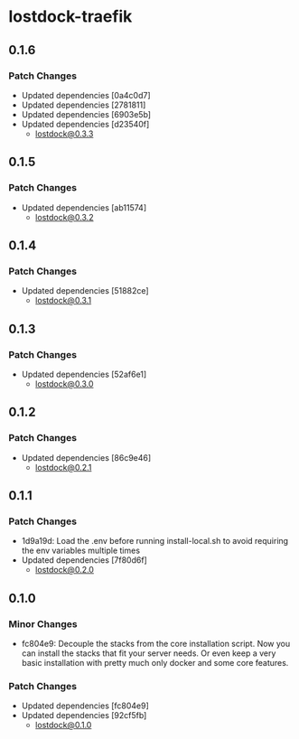 # lostdock-traefik

## 0.1.6

### Patch Changes

- Updated dependencies [0a4c0d7]
- Updated dependencies [2781811]
- Updated dependencies [6903e5b]
- Updated dependencies [d23540f]
  - lostdock@0.3.3

## 0.1.5

### Patch Changes

- Updated dependencies [ab11574]
  - lostdock@0.3.2

## 0.1.4

### Patch Changes

- Updated dependencies [51882ce]
  - lostdock@0.3.1

## 0.1.3

### Patch Changes

- Updated dependencies [52af6e1]
  - lostdock@0.3.0

## 0.1.2

### Patch Changes

- Updated dependencies [86c9e46]
  - lostdock@0.2.1

## 0.1.1

### Patch Changes

- 1d9a19d: Load the .env before running install-local.sh to avoid requiring the env variables multiple times
- Updated dependencies [7f80d6f]
  - lostdock@0.2.0

## 0.1.0

### Minor Changes

- fc804e9: Decouple the stacks from the core installation script. Now you can install the stacks that fit your server needs. Or even keep a very basic installation with pretty much only docker and some core features.

### Patch Changes

- Updated dependencies [fc804e9]
- Updated dependencies [92cf5fb]
  - lostdock@0.1.0
